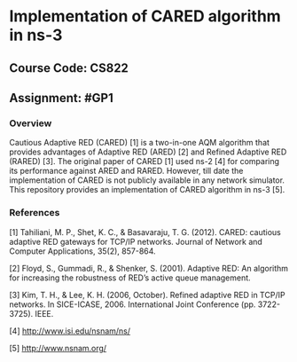 # Implementation of CARED algorithm in ns-3

## Course Code: CS822

## Assignment: #GP1

### Overview
Cautious Adaptive RED (CARED) [1] is a two-in-one AQM algorithm that provides advantages of Adaptive RED (ARED) [2] and Refined Adaptive RED (RARED) [3]. The original paper of CARED [1] used ns-2 [4] for comparing its performance against ARED and RARED. However, till date the implementation of CARED is not publicly available in any network simulator. This repository provides an implementation of CARED algorithm in ns-3 [5].

### References

[1] Tahiliani, M. P., Shet, K. C., & Basavaraju, T. G. (2012). CARED: cautious adaptive RED gateways for TCP/IP networks. Journal of Network and Computer Applications, 35(2), 857-864.

[2] Floyd, S., Gummadi, R., & Shenker, S. (2001). Adaptive RED: An algorithm for increasing the robustness of RED’s active queue management.

[3] Kim, T. H., & Lee, K. H. (2006, October). Refined adaptive RED in TCP/IP networks. In SICE-ICASE, 2006. International Joint Conference (pp. 3722-3725). IEEE.

[4] http://www.isi.edu/nsnam/ns/

[5] http://www.nsnam.org/
